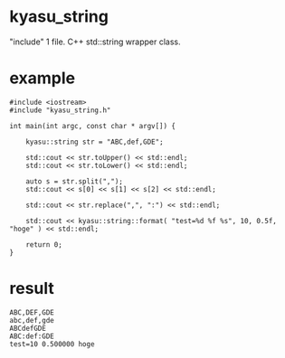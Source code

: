 # kyasu_string
"include" 1 file. C++ std::string wrapper class.

# example
```
#include <iostream>
#include "kyasu_string.h"

int main(int argc, const char * argv[]) {

    kyasu::string str = "ABC,def,GDE";

    std::cout << str.toUpper() << std::endl;
    std::cout << str.toLower() << std::endl;
    
    auto s = str.split(",");
    std::cout << s[0] << s[1] << s[2] << std::endl;

    std::cout << str.replace(",", ":") << std::endl;

    std::cout << kyasu::string::format( "test=%d %f %s", 10, 0.5f, "hoge" ) << std::endl;

    return 0;
}
```
# result
```
ABC,DEF,GDE
abc,def,gde
ABCdefGDE
ABC:def:GDE
test=10 0.500000 hoge
```
